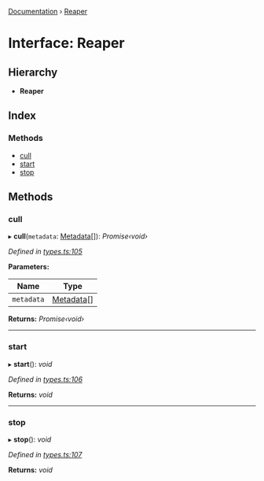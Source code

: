 [Documentation](../README.md) › [Reaper](reaper.md)

# Interface: Reaper

## Hierarchy

* **Reaper**

## Index

### Methods

* [cull](reaper.md#cull)
* [start](reaper.md#start)
* [stop](reaper.md#stop)

## Methods

###  cull

▸ **cull**(`metadata`: [Metadata](metadata.md)[]): *Promise‹void›*

*Defined in [types.ts:105](https://github.com/badbatch/cachemap/blob/78d1a97/packages/core/src/types.ts#L105)*

**Parameters:**

Name | Type |
------ | ------ |
`metadata` | [Metadata](metadata.md)[] |

**Returns:** *Promise‹void›*

___

###  start

▸ **start**(): *void*

*Defined in [types.ts:106](https://github.com/badbatch/cachemap/blob/78d1a97/packages/core/src/types.ts#L106)*

**Returns:** *void*

___

###  stop

▸ **stop**(): *void*

*Defined in [types.ts:107](https://github.com/badbatch/cachemap/blob/78d1a97/packages/core/src/types.ts#L107)*

**Returns:** *void*
